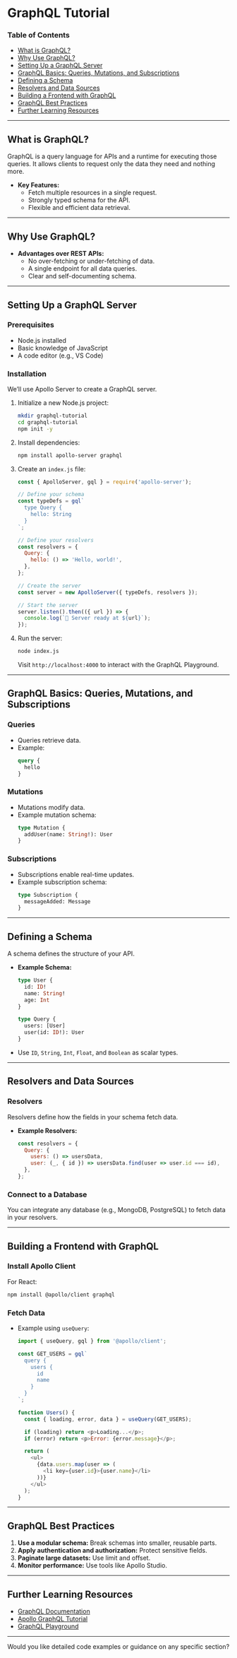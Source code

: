 # **GraphQL Tutorial**

### **Table of Contents**
- [What is GraphQL?](#what-is-graphql)
- [Why Use GraphQL?](#why-use-graphql)
- [Setting Up a GraphQL Server](#setting-up-a-graphql-server)
- [GraphQL Basics: Queries, Mutations, and Subscriptions](#graphql-basics-queries-mutations-and-subscriptions)
- [Defining a Schema](#defining-a-schema)
- [Resolvers and Data Sources](#resolvers-and-data-sources)
- [Building a Frontend with GraphQL](#building-a-frontend-with-graphql)
- [GraphQL Best Practices](#graphql-best-practices)
- [Further Learning Resources](#further-learning-resources)


---

## **What is GraphQL?**
GraphQL is a query language for APIs and a runtime for executing those queries. It allows clients to request only the data they need and nothing more.

- **Key Features:**
    - Fetch multiple resources in a single request.
    - Strongly typed schema for the API.
    - Flexible and efficient data retrieval.

---

## **Why Use GraphQL?**

- **Advantages over REST APIs:**
    - No over-fetching or under-fetching of data.
    - A single endpoint for all data queries.
    - Clear and self-documenting schema.

---

## **Setting Up a GraphQL Server**

### **Prerequisites**
- Node.js installed
- Basic knowledge of JavaScript
- A code editor (e.g., VS Code)

### **Installation**
We’ll use Apollo Server to create a GraphQL server.

1. Initialize a new Node.js project:
   ```bash
   mkdir graphql-tutorial
   cd graphql-tutorial
   npm init -y
   ```

2. Install dependencies:
   ```bash
   npm install apollo-server graphql
   ```

3. Create an `index.js` file:
   ```javascript
   const { ApolloServer, gql } = require('apollo-server');

   // Define your schema
   const typeDefs = gql`
     type Query {
       hello: String
     }
   `;

   // Define your resolvers
   const resolvers = {
     Query: {
       hello: () => 'Hello, world!',
     },
   };

   // Create the server
   const server = new ApolloServer({ typeDefs, resolvers });

   // Start the server
   server.listen().then(({ url }) => {
     console.log(`🚀 Server ready at ${url}`);
   });
   ```

4. Run the server:
   ```bash
   node index.js
   ```
   Visit `http://localhost:4000` to interact with the GraphQL Playground.

---

## **GraphQL Basics: Queries, Mutations, and Subscriptions**

### **Queries**
- Queries retrieve data.
- Example:
  ```graphql
  query {
    hello
  }
  ```

### **Mutations**
- Mutations modify data.
- Example mutation schema:
  ```graphql
  type Mutation {
    addUser(name: String!): User
  }
  ```

### **Subscriptions**
- Subscriptions enable real-time updates.
- Example subscription schema:
  ```graphql
  type Subscription {
    messageAdded: Message
  }
  ```

---

## **Defining a Schema**

A schema defines the structure of your API.

- **Example Schema:**
  ```graphql
  type User {
    id: ID!
    name: String!
    age: Int
  }

  type Query {
    users: [User]
    user(id: ID!): User
  }
  ```

- Use `ID`, `String`, `Int`, `Float`, and `Boolean` as scalar types.

---

## **Resolvers and Data Sources**

### **Resolvers**
Resolvers define how the fields in your schema fetch data.

- **Example Resolvers:**
  ```javascript
  const resolvers = {
    Query: {
      users: () => usersData,
      user: (_, { id }) => usersData.find(user => user.id === id),
    },
  };
  ```

### **Connect to a Database**
You can integrate any database (e.g., MongoDB, PostgreSQL) to fetch data in your resolvers.

---

## **Building a Frontend with GraphQL**

### **Install Apollo Client**
For React:
```bash
npm install @apollo/client graphql
```

### **Fetch Data**
- Example using `useQuery`:
  ```javascript
  import { useQuery, gql } from '@apollo/client';

  const GET_USERS = gql`
    query {
      users {
        id
        name
      }
    }
  `;

  function Users() {
    const { loading, error, data } = useQuery(GET_USERS);

    if (loading) return <p>Loading...</p>;
    if (error) return <p>Error: {error.message}</p>;

    return (
      <ul>
        {data.users.map(user => (
          <li key={user.id}>{user.name}</li>
        ))}
      </ul>
    );
  }
  ```

---

## **GraphQL Best Practices**
1. **Use a modular schema:** Break schemas into smaller, reusable parts.
2. **Apply authentication and authorization:** Protect sensitive fields.
3. **Paginate large datasets:** Use limit and offset.
4. **Monitor performance:** Use tools like Apollo Studio.

---

## **Further Learning Resources**
- [GraphQL Documentation](https://graphql.org/)
- [Apollo GraphQL Tutorial](https://www.apollographql.com/docs/)
- [GraphQL Playground](https://www.graphqlbin.com/)

---

Would you like detailed code examples or guidance on any specific section?
